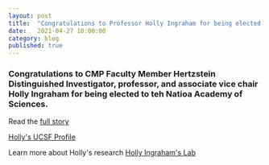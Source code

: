 ```yaml
---
layout: post
title:  "Congratulations to Professor Holly Ingraham for being elected to the National Academy of Sciences"
date:   2021-04-27 10:00:00
category: blog
published: true
---
```


### Congratulations to CMP Faculty Member Hertzstein Distinguished Investigator, professor, and associate vice chair Holly Ingraham for being elected to teh Natioa Academy of Sciences.

Read the [full story](http://www.nasonline.org/news-and-multimedia/news/2021-nas-election.html)

[Holly's UCSF Profile](https://profiles.ucsf.edu/holly.ingraham)

Learn more about Holly's research [Holly Ingraham's Lab](https://ingrahamlab.ucsf.edu/)
